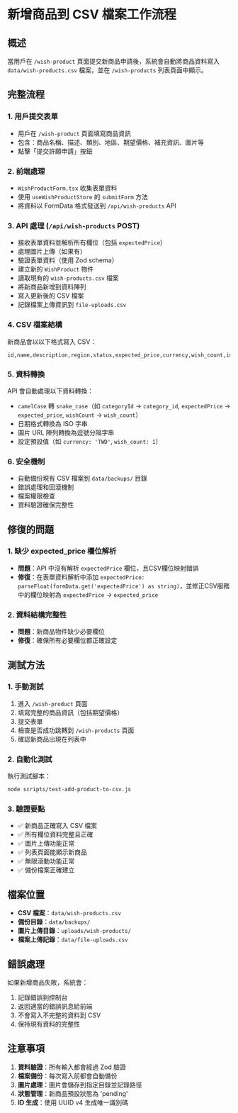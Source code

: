 # 新增商品到 CSV 檔案工作流程

## 概述

當用戶在 `/wish-product` 頁面提交新商品申請後，系統會自動將商品資料寫入 `data/wish-products.csv` 檔案，並在 `/wish-products` 列表頁面中顯示。

## 完整流程

### 1. 用戶提交表單

- 用戶在 `/wish-product` 頁面填寫商品資訊
- 包含：商品名稱、描述、類別、地區、期望價格、補充資訊、圖片等
- 點擊「提交許願申請」按鈕

### 2. 前端處理

- `WishProductForm.tsx` 收集表單資料
- 使用 `useWishProductStore` 的 `submitForm` 方法
- 將資料以 FormData 格式發送到 `/api/wish-products` API

### 3. API 處理 (`/api/wish-products` POST)

- 接收表單資料並解析所有欄位（包括 `expectedPrice`）
- 處理圖片上傳（如果有）
- 驗證表單資料（使用 Zod schema）
- 建立新的 `WishProduct` 物件
- 讀取現有的 `wish-products.csv` 檔案
- 將新商品新增到資料陣列
- 寫入更新後的 CSV 檔案
- 記錄檔案上傳資訊到 `file-uploads.csv`

### 4. CSV 檔案結構

新商品會以以下格式寫入 CSV：

```csv
id,name,description,region,status,expected_price,currency,wish_count,image_urls,created_at,updated_at,category_id,additional_info,user_id
```

### 5. 資料轉換

API 會自動處理以下資料轉換：

- `camelCase` 轉 `snake_case`（如 `categoryId` → `category_id`, `expectedPrice` → `expected_price`, `wishCount` → `wish_count`）
- 日期格式轉換為 ISO 字串
- 圖片 URL 陣列轉換為逗號分隔字串
- 設定預設值（如 `currency: 'TWD'`, `wish_count: 1`）

### 6. 安全機制

- 自動備份現有 CSV 檔案到 `data/backups/` 目錄
- 錯誤處理和回滾機制
- 檔案權限檢查
- 資料驗證確保完整性

## 修復的問題

### 1. 缺少 expected_price 欄位解析

- **問題**：API 中沒有解析 `expectedPrice` 欄位，且CSV欄位映射錯誤
- **修復**：在表單資料解析中添加 `expectedPrice: parseFloat(formData.get('expectedPrice') as string)`，並修正CSV服務中的欄位映射為 `expectedPrice` → `expected_price`

### 2. 資料結構完整性

- **問題**：新商品物件缺少必要欄位
- **修復**：確保所有必要欄位都正確設定

## 測試方法

### 1. 手動測試

1. 進入 `/wish-product` 頁面
2. 填寫完整的商品資訊（包括期望價格）
3. 提交表單
4. 檢查是否成功跳轉到 `/wish-products` 頁面
5. 確認新商品出現在列表中

### 2. 自動化測試

執行測試腳本：

```bash
node scripts/test-add-product-to-csv.js
```

### 3. 驗證要點

- ✅ 新商品正確寫入 CSV 檔案
- ✅ 所有欄位資料完整且正確
- ✅ 圖片上傳功能正常
- ✅ 列表頁面能顯示新商品
- ✅ 無限滾動功能正常
- ✅ 備份檔案正確建立

## 檔案位置

- **CSV 檔案**：`data/wish-products.csv`
- **備份目錄**：`data/backups/`
- **圖片上傳目錄**：`uploads/wish-products/`
- **檔案上傳記錄**：`data/file-uploads.csv`

## 錯誤處理

如果新增商品失敗，系統會：

1. 記錄錯誤到控制台
2. 返回適當的錯誤訊息給前端
3. 不會寫入不完整的資料到 CSV
4. 保持現有資料的完整性

## 注意事項

1. **資料驗證**：所有輸入都會經過 Zod 驗證
2. **檔案備份**：每次寫入前都會自動備份
3. **圖片處理**：圖片會儲存到指定目錄並記錄路徑
4. **狀態管理**：新商品預設狀態為 'pending'
5. **ID 生成**：使用 UUID v4 生成唯一識別碼
